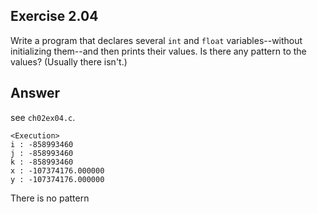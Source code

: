 ## Exercise 2.04
Write a program that declares several ```int``` and ```float``` variables--without initializing them--and then prints their values. Is there any pattern to the values? (Usually there isn't.)

## Answer
see ```ch02ex04.c```.

	<Execution>
    i : -858993460
    j : -858993460
    k : -858993460
    x : -107374176.000000
    y : -107374176.000000

There is no pattern
